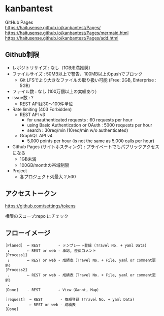 # kanbantest

GitHub Pages  
<https://haitusense.github.io/kanbantest/Pages/>  
<https://haitusense.github.io/kanbantest/Pages/mermaid.html>  
<https://haitusense.github.io/kanbantest/Pages/add.html>  

## Github制限

- レポジトリサイズ : なし（1GB未満推奨）
- ファイルサイズ : 50MB以上で警告、100MB以上のpushでブロック
  - Git LFSでより大きなファイルの取り扱い可能 (Free: 2GB, Enterprise : 5GB)
- ファイル数 : なし (100万個以上の実績あり)
- issue数 : ?
  - REST APIは30～100件単位
- Rate limiting (403 Forbidden)
  - REST API v3
    - for unauthenticated requests : 60 requests per hour
    - using Basic Authentication or OAuth : 5000 requests per hour
    - search : 30req/min (10req/min w/o authenticated)
  - GraphQL API v4
    - 5,000 points per hour (is not the same as 5,000 calls per hour)
- Github Pages (サイトホスティング) : プライベートでもパブリックアクセスになる
  - 1GB未満
  - 100GB/monthの帯域制限
- Project
  - 各プロジェクト列最大 2,500

## アクセストークン

<https://github.com/settings/tokens>

権限のスコープ:repo にチェック

## フローイメージ

```
[Planed]  ← REST        - テンプレート登録 (Travel No. + yaml Data)
 ↓        ← REST or web - 承認, 差戻コメント
[Process1]
 ↓        ← REST or web - 成績表（Travel No. + File, yaml or comment更新） 
[Process2]
 .        ← REST or web - 成績表（Travel No. + File, yaml or comment更新） 
 .
[Done]    - REST        → View（Gannt, Map） 

[request]  ← REST        - 依頼登録 (Travel No. + yaml Data)
 ↓         ← REST or web - 成績表
[Done]
```
